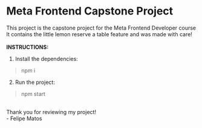 # Meta Frontend Capstone Project

This project is the capstone project for the Meta Frontend Developer course
It contains the little lemon reserve a table feature and was made with care!
<br><br>
**INSTRUCTIONS:**
1. Install the dependencies:
> npm i

2. Run the project:
> npm start
<br>
Thank you for reviewing my project!<br>
- Felipe Matos
